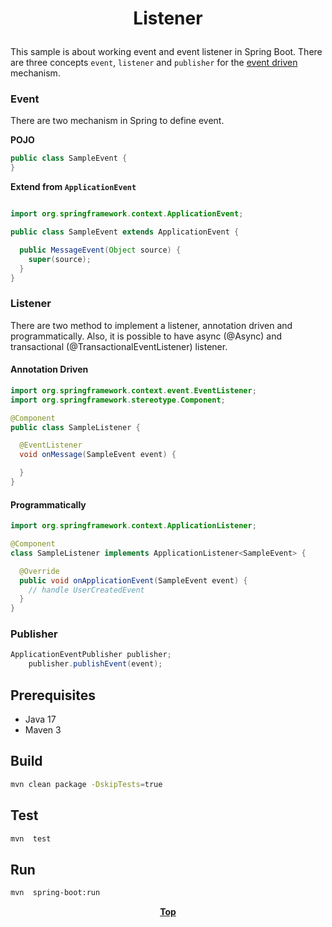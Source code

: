 # <p align="center">Listener</p>

This sample is about working event and event listener in Spring Boot. There are three concepts `event`, `listener` and
`publisher` for the [event driven](https://github.com/oss-academy/article/blob/main/event-driven.md) mechanism.

### Event

There are two mechanism in Spring to define event.

**POJO**

```java
public class SampleEvent {
}
```

**Extend from `ApplicationEvent`**

```java

import org.springframework.context.ApplicationEvent;

public class SampleEvent extends ApplicationEvent {

  public MessageEvent(Object source) {
    super(source);
  }
}
```

### Listener

There are two method to implement a listener, annotation driven and programmatically. Also, it is possible to have async
(@Async) and transactional (@TransactionalEventListener) listener.

#### Annotation Driven

```java
import org.springframework.context.event.EventListener;
import org.springframework.stereotype.Component;

@Component
public class SampleListener {

  @EventListener
  void onMessage(SampleEvent event) {

  }
}
```

#### Programmatically

```java
import org.springframework.context.ApplicationListener;

@Component
class SampleListener implements ApplicationListener<SampleEvent> {

  @Override
  public void onApplicationEvent(SampleEvent event) {
    // handle UserCreatedEvent
  }
}
```

### Publisher

```java
ApplicationEventPublisher publisher;
    publisher.publishEvent(event);
```

## Prerequisites

* Java 17
* Maven 3

## Build

```bash
mvn clean package -DskipTests=true
```

## Test

```bash
mvn  test
```

## Run

```bash
mvn  spring-boot:run
```

**<p align="center"> [Top](#Listener) </p>**